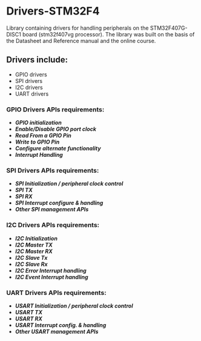 # Drivers-STM32F4
Library containing drivers for handling peripherals on the STM32F407G-DISC1 board (stm32f407vg processor). The library was built on the basis of the Datasheet and Reference manual and the online course.

## Drivers include:
- GPIO drivers
- SPI drivers
- I2C drivers
- UART drivers

### GPIO Drivers APIs requirements:
- ***GPIO initialization***
- ***Enable/Disable GPIO port clock***
- ***Read From a GPIO Pin***
- ***Write to GPIO Pin***
- ***Configure alternate functionality***
- ***Interrupt Handling***

### SPI Drivers APIs requirements:
- ***SPI Initialization / peripheral clock control***
- ***SPI TX***
- ***SPI RX***
- ***SPI Interrupt configure & handling***
- ***Other SPI management APIs***

### I2C Drivers APIs requirements:
- ***I2C Initialization***
- ***I2C Master TX***
- ***I2C Master RX***
- ***I2C Slave Tx***
- ***I2C Slave Rx***
- ***I2C Error Interrupt handling***
- ***I2C Event Interrupt handling***

### UART Drivers APIs requirements:
- ***USART Initialization / peripheral clock control***
- ***USART TX***
- ***USART RX***
- ***USART Interrupt config. & handling***
- ***Other USART management APIs***